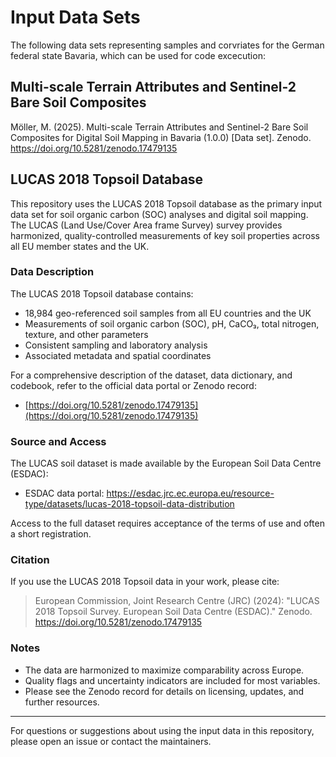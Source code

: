 # Input Data Sets
The following data sets representing samples and corvriates for the German federal state Bavaria, which can be used for code excecution:

## Multi-scale Terrain Attributes and Sentinel-2 Bare Soil Composites 
Möller, M. (2025). Multi-scale Terrain Attributes and Sentinel-2 Bare Soil Composites for Digital Soil Mapping in Bavaria (1.0.0) [Data set]. Zenodo. https://doi.org/10.5281/zenodo.17479135

## LUCAS 2018 Topsoil Database

This repository uses the LUCAS 2018 Topsoil database as the primary input data set for soil organic carbon (SOC) analyses and digital soil mapping. The LUCAS (Land Use/Cover Area frame Survey) survey provides harmonized, quality-controlled measurements of key soil properties across all EU member states and the UK.

### Data Description

The LUCAS 2018 Topsoil database contains:

- 18,984 geo-referenced soil samples from all EU countries and the UK
- Measurements of soil organic carbon (SOC), pH, CaCO₃, total nitrogen, texture, and other parameters
- Consistent sampling and laboratory analysis
- Associated metadata and spatial coordinates

For a comprehensive description of the dataset, data dictionary, and codebook, refer to the official data portal or Zenodo record:
- [https://doi.org/10.5281/zenodo.17479135](https://doi.org/10.5281/zenodo.17479135)

### Source and Access

The LUCAS soil dataset is made available by the European Soil Data Centre (ESDAC):
- ESDAC data portal: https://esdac.jrc.ec.europa.eu/resource-type/datasets/lucas-2018-topsoil-data-distribution

Access to the full dataset requires acceptance of the terms of use and often a short registration.

### Citation

If you use the LUCAS 2018 Topsoil data in your work, please cite:

> European Commission, Joint Research Centre (JRC) (2024): "LUCAS 2018 Topsoil Survey. European Soil Data Centre (ESDAC)." Zenodo. https://doi.org/10.5281/zenodo.17479135

### Notes

- The data are harmonized to maximize comparability across Europe.
- Quality flags and uncertainty indicators are included for most variables.
- Please see the Zenodo record for details on licensing, updates, and further resources.

---
For questions or suggestions about using the input data in this repository, please open an issue or contact the maintainers.

